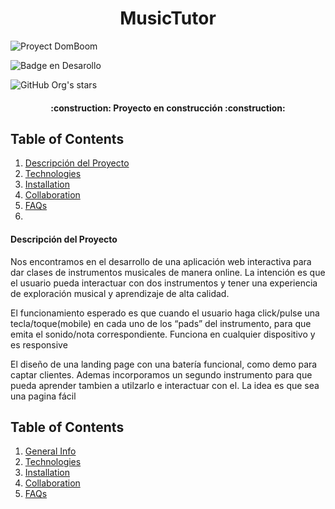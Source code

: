 <h1 align="center"> MusicTutor </h1>

![Proyect DomBoom](https://github.com/lauuloulu/Musictutor/assets/132447020/74bfab5a-7db0-4537-84ed-410d050527e8)

![Badge en Desarollo](https://img.shields.io/badge/STATUS-EN%20DESAROLLO-green)

![GitHub Org's stars](https://img.shields.io/github/stars/Musictutor?style=social)

  <h4 align="center">
  :construction: Proyecto en construcción :construction:
  </h4> 
  
  ## Table of Contents
1. [Descripción del Proyecto](#descripcion-proyecto)
2. [Technologies](#technologies)
3. [Installation](#installation)
4. [Collaboration](#collaboration)
5. [FAQs](#faqs)
6. 
  <h4> Descripción del Proyecto</h4>
  <p> Nos encontramos en el desarrollo de una aplicación web interactiva para dar clases de instrumentos musicales de manera online. La intención es que el usuario pueda interactuar con dos instrumentos y tener una experiencia de exploración musical y aprendizaje de alta calidad.

  El funcionamiento esperado es que cuando el usuario haga click/pulse una tecla/toque(mobile) en cada uno de los “pads” del instrumento, para que emita el sonido/nota correspondiente. Funciona en cualquier dispositivo y es responsive

  El diseño de una landing page con una batería funcional, como demo para captar clientes. Ademas incorporamos un segundo instrumento para que pueda aprender tambien a utilzarlo e interactuar con el.
  La idea es que sea una pagina fácil 
  
  ## Table of Contents
1. [General Info](#general-info)
2. [Technologies](#technologies)
3. [Installation](#installation)
4. [Collaboration](#collaboration)
5. [FAQs](#faqs)
